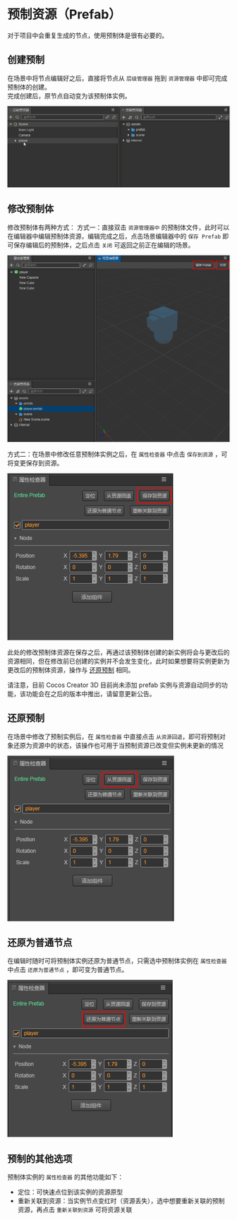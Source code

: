 # 预制资源（Prefab）

对于项目中会重复生成的节点，使用预制体是很有必要的。

## 创建预制

在场景中将节点编辑好之后，直接将节点从 `层级管理器` 拖到  `资源管理器` 中即可完成预制体的创建。<br>
完成创建后，原节点自动变为该预制体实例。

![](prefab/prefab_create.gif)

## 修改预制体

修改预制体有两种方式：
方式一：直接双击 `资源管理器中` 的预制体文件，此时可以在编辑器中编辑预制体资源，编辑完成之后，点击场景编辑器中的 `保存 Prefab` 即可保存编辑后的预制体，之后点击 `关闭` 可返回之前正在编辑的场景。

![](prefab/edit_prefab.png)

方式二：在场景中修改任意预制体实例之后，在 `属性检查器` 中点击 `保存到资源` ，可将变更保存到资源。

![](prefab/edit_prefab_node.png)

此处的修改预制体资源在保存之后，再通过该预制体创建的新实例将会与更改后的资源相同，但在修改前已创建的实例并不会发生变化，此时如果想要将实例更新为更改后的预制体资源，操作与 [还原预制](#还原预制) 相同。

请注意，目前 Cocos Creator 3D 目前尚未添加 prefab 实例与资源自动同步的功能，该功能会在之后的版本中推出，请留意更新公告。

## 还原预制

在场景中修改了预制实例后，在 `属性检查器` 中直接点击 `从资源回退`，即可将预制对象还原为资源中的状态，该操作也可用于当预制资源已改变但实例未更新的情况

![](prefab/prefab_redo.png)

## 还原为普通节点

在编辑时随时可将预制体实例还原为普通节点，只需选中预制体实例在 `属性检查器` 中点击 `还原为普通节点` ，即可变为普通节点。

![](prefab/prefab_reduction.png)

## 预制的其他选项

预制体实例的 `属性检查器` 的其他功能如下：
- 定位：可快速点位到该实例的资源原型
- 重新关联到资源：当实例节点变红时（资源丢失），选中想要重新关联的预制资源，再点击 `重新关联到资源` 可将资源关联

